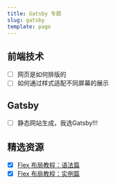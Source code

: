 ```yaml
---
title: Gatsby 专题
slug: gatsby
template: page
---
```


## 前端技术

- [ ] 网页是如何排版的
- [ ] 如何通过样式适配不同屏幕的展示

## Gatsby

- [ ] 静态网站生成，我选Gatsby!!!

## 精选资源

- [x] <a href="http://www.ruanyifeng.com/blog/2015/07/flex-grammar.html"  target="_blank">Flex 布局教程：语法篇</a>
- [x] <a href="http://www.ruanyifeng.com/blog/2015/07/flex-examples.html"  target="_blank">Flex 布局教程：实例篇</a>